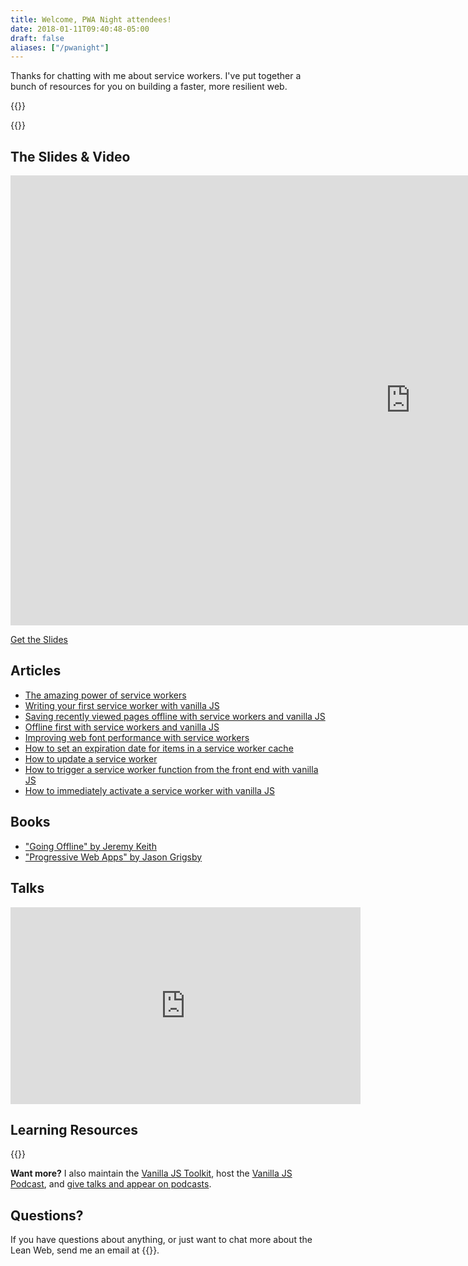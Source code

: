 ```yaml
---
title: Welcome, PWA Night attendees!
date: 2018-01-11T09:40:48-05:00
draft: false
aliases: ["/pwanight"]
---
```


Thanks for chatting with me about service workers. I've put together a bunch of resources for you on building a faster, more resilient web.

{{<cta for="funnel">}}

{{<mailchimp intro="true">}}


## The Slides & Video

<div class="fluid-vids"><iframe src="https://player.vimeo.com/video/563250553?badge=0&amp;autopause=0&amp;player_id=0&amp;app_id=58479" width="1280" height="720" frameborder="0" allow="autoplay; fullscreen; picture-in-picture" allowfullscreen title="pwa-night_service-workers_slides"></iframe></div>

<p><a class="btn" href="https://speakerdeck.com/cferdinandi/service-workers">Get the Slides</a></p>



## Articles

- [The amazing power of service workers](/the-amazing-power-of-service-workers/)
- [Writing your first service worker with vanilla JS](/writing-your-first-service-worker-with-vanilla-js/)
- [Saving recently viewed pages offline with service workers and vanilla JS](/saving-recently-viewed-pages-offline-with-service-workers-and-vanilla-js/)
- [Offline first with service workers and vanilla JS](/offline-first-with-service-workers-and-vanilla-js/)
- [Improving web font performance with service workers](/improving-web-font-performance-with-service-workers/)
- [How to set an expiration date for items in a service worker cache](/how-to-set-an-expiration-date-for-items-in-a-service-worker-cache/)
- [How to update a service worker](/how-to-update-a-service-worker/)
- [How to trigger a service worker function from the front end with vanilla JS](/how-to-trigger-a-service-worker-function-from-the-front-end-with-vanilla-js/)
- [How to immediately activate a service worker with vanilla JS](/how-to-immediately-activate-a-service-worker-with-vanilla-js/)


## Books

- ["Going Offline" by Jeremy Keith](https://abookapart.com/products/going-offline)
- ["Progressive Web Apps" by Jason Grigsby](https://abookapart.com/products/progressive-web-apps)


## Talks

<div class="fluid-vids"><iframe width="560" height="315" src="https://www.youtube.com/embed/RVdW-P_oAJ0" title="YouTube video player" frameborder="0" allow="accelerometer; autoplay; clipboard-write; encrypted-media; gyroscope; picture-in-picture" allowfullscreen></iframe></div>


## Learning Resources

{{<cta for="products">}}

**Want more?** I also maintain the [Vanilla JS Toolkit](https://vanillajstoolkit.com), host the [Vanilla JS Podcast](https://vanillajspodcast.com), and [give talks and appear on podcasts](/talks).


## Questions?

If you have questions about anything, or just want to chat more about the Lean Web, send me an email at {{<email>}}.